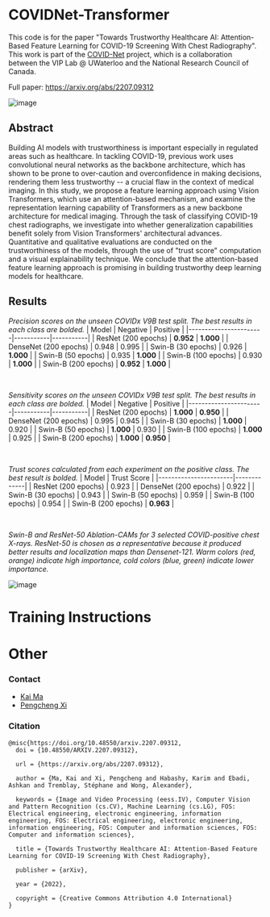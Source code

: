 # COVIDNet-Transformer

This code is for the paper "Towards Trustworthy Healthcare AI: Attention-Based Feature Learning for COVID-19 Screening With Chest Radiography". This work is part of the [COVID-Net](https://alexswong.github.io/COVID-Net/) project, which is a collaboration between the VIP Lab @ UWaterloo and the National Research Council of Canada. 

Full paper: https://arxiv.org/abs/2207.09312

![image](https://user-images.githubusercontent.com/77073162/181855028-321806d1-f516-4dfa-8f28-5cd2203e9baf.png)


## Abstract
Building AI models with trustworthiness is important especially in regulated areas such as healthcare. In tackling COVID-19, previous work uses convolutional neural networks as the backbone architecture, which has shown to be prone to over-caution and overconfidence in making decisions, rendering them less trustworthy -- a crucial flaw in the context of medical imaging. In this study, we propose a feature learning approach using Vision Transformers, which use an attention-based mechanism, and examine the representation learning capability of Transformers as a new backbone architecture for medical imaging. Through the task of classifying COVID-19 chest radiographs, we investigate into whether generalization capabilities benefit solely from Vision Transformers' architectural advances. Quantitative and qualitative evaluations are conducted on the trustworthiness of the models, through the use of "trust score" computation and a visual explainability technique. We conclude that the attention-based feature learning approach is promising in building trustworthy deep learning models for healthcare.

## Results

*Precision scores on the unseen COVIDx V9B test split.
The best results in each class are bolded.*
| Model                 | Negative  | Positive  |
|-----------------------|-----------|-----------|
| ResNet (200 epochs)   | **0.952** | **1.000** |
| DenseNet (200 epochs) | 0.948     | 0.995     |
| Swin-B (30 epochs)    | 0.926     | **1.000** |
| Swin-B (50 epochs)    | 0.935     | **1.000** |
| Swin-B (100 epochs)   | 0.930     | **1.000** |
| Swin-B (200 epochs)   | **0.952** | **1.000** |

<br>

*Sensitivity scores on the unseen COVIDx V9B test split.
The best results in each class are bolded.*
| Model                 | Negative  | Positive  |
|-----------------------|-----------|-----------|
| ResNet (200 epochs)   | **1.000** | **0.950** |
| DenseNet (200 epochs) | 0.995     | 0.945     |
| Swin-B (30 epochs)    | **1.000** | 0.920     |
| Swin-B (50 epochs)    | **1.000** | 0.930     |
| Swin-B (100 epochs)   | **1.000** | 0.925     |
| Swin-B (200 epochs)   | **1.000** | **0.950** |

<br>

*Trust scores calculated from each experiment on the positive class. The best result is bolded.*
| Model                 | Trust Score |
|-----------------------|-------------|
| ResNet (200 epochs)   | 0.923       |
| DenseNet (200 epochs) | 0.922       |
| Swin-B (30 epochs)    | 0.943       |
| Swin-B (50 epochs)    | 0.959       |
| Swin-B (100 epochs)   | 0.954       |
| Swin-B (200 epochs)   | **0.963**   |

<br>

*Swin-B and ResNet-50 Ablation-CAMs for 3 selected COVID-positive chest X-rays. ResNet-50 is chosen as a representative because it produced better results and localization maps than Densenet-121. Warm colors (red, orange) indicate high importance, cold colors (blue, green) indicate lower importance.*

![image](https://user-images.githubusercontent.com/77073162/181854254-f802c1f5-7807-45be-8947-38d24714e924.png)

# Training Instructions

# Other

### Contact
- [Kai Ma](k78ma@uwaterloo.ca)
- [Pengcheng Xi](pengcheng.xi_at_nrc-cnrc.gc.ca)

### Citation
```
@misc{https://doi.org/10.48550/arxiv.2207.09312,
  doi = {10.48550/ARXIV.2207.09312},
  
  url = {https://arxiv.org/abs/2207.09312},
  
  author = {Ma, Kai and Xi, Pengcheng and Habashy, Karim and Ebadi, Ashkan and Tremblay, Stéphane and Wong, Alexander},
  
  keywords = {Image and Video Processing (eess.IV), Computer Vision and Pattern Recognition (cs.CV), Machine Learning (cs.LG), FOS: Electrical engineering, electronic engineering, information engineering, FOS: Electrical engineering, electronic engineering, information engineering, FOS: Computer and information sciences, FOS: Computer and information sciences},
  
  title = {Towards Trustworthy Healthcare AI: Attention-Based Feature Learning for COVID-19 Screening With Chest Radiography},
  
  publisher = {arXiv},
  
  year = {2022},
  
  copyright = {Creative Commons Attribution 4.0 International}
}
```
